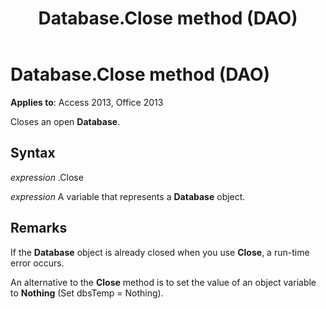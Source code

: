 ﻿---
title: Database.Close method (DAO)
TOCTitle: Close Method
ms:assetid: b777ee92-172a-3342-31fc-76e7361c47fd
ms:mtpsurl: https://msdn.microsoft.com/library/Ff822418(v=office.15)
ms:contentKeyID: 48547296
ms.date: 09/18/2015
mtps_version: v=office.15
---

# Database.Close method (DAO)


**Applies to**: Access 2013, Office 2013

Closes an open **Database**.

## Syntax

*expression* .Close

*expression* A variable that represents a **Database** object.

## Remarks

If the **Database** object is already closed when you use **Close**, a run-time error occurs.

An alternative to the **Close** method is to set the value of an object variable to **Nothing** (Set dbsTemp = Nothing).

